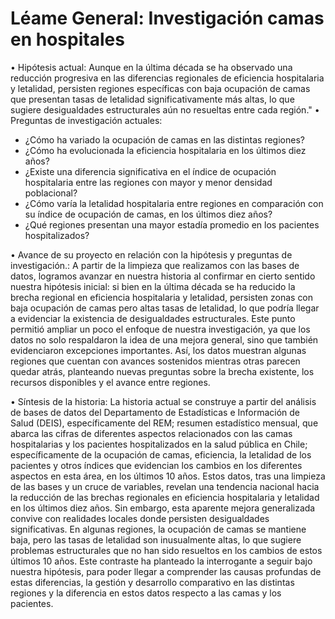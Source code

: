 # Léame General: Investigación camas en hospitales

•	Hipótesis actual: 
Aunque en la última década se ha observado una reducción progresiva en las diferencias regionales de eficiencia hospitalaria y letalidad, persisten regiones específicas con baja ocupación de camas que presentan tasas de letalidad significativamente más altas, lo que sugiere desigualdades estructurales aún no resueltas entre cada región."
•	Preguntas de investigación actuales: 
-	¿Cómo ha variado la ocupación de camas en las distintas regiones?
-	¿Cómo ha evolucionada la eficiencia hospitalaria en los últimos diez años?
-	¿Existe una diferencia significativa en el índice de ocupación hospitalaria entre las regiones con mayor y menor densidad poblacional?
-	¿Cómo varía la letalidad hospitalaria entre regiones en comparación con su índice de ocupación de camas, en los últimos diez años?
-	¿Qué regiones presentan una mayor estadía promedio en los pacientes hospitalizados?

•	Avance de su proyecto en relación con la hipótesis y preguntas de investigación.: A partir de la limpieza que realizamos con las bases de datos, logramos avanzar en nuestra historia al confirmar en cierto sentido nuestra hipótesis inicial: si bien en la última década se ha reducido la brecha regional en eficiencia hospitalaria y letalidad, persisten zonas con baja ocupación de camas pero altas tasas de letalidad, lo que podría llegar a evidenciar la existencia de desigualdades estructurales. Este punto permitió ampliar un poco el enfoque de nuestra investigación, ya que los datos no solo respaldaron la idea de una mejora general, sino que también evidenciaron excepciones importantes. Así, los datos muestran algunas regiones que cuentan con avances sostenidos mientras otras parecen quedar atrás, planteando nuevas preguntas sobre la brecha existente, los recursos disponibles y el avance entre regiones. 

•	Síntesis de la historia: 
La historia actual se construye a partir del análisis de bases de datos del Departamento de Estadísticas e Información de Salud (DEIS), específicamente del REM; resumen estadístico mensual, que abarca las cifras de diferentes aspectos relacionados con las camas hospitalarias y los pacientes hospitalizados en la salud pública en Chile; específicamente de la ocupación de camas, eficiencia, la letalidad de los pacientes y otros índices que evidencian los cambios en los diferentes aspectos en esta área, en los últimos 10 años. 
Estos datos, tras una limpieza de las bases y un cruce de variables, revelan una tendencia nacional hacia la reducción de las brechas regionales en eficiencia hospitalaria y letalidad en los últimos diez años. Sin embargo, esta aparente mejora generalizada convive con realidades locales donde persisten desigualdades significativas. En algunas regiones, la ocupación de camas se mantiene baja, pero las tasas de letalidad son inusualmente altas, lo que sugiere problemas estructurales que no han sido resueltos en los cambios de estos últimos 10 años. Este contraste ha planteado la interrogante a seguir bajo nuestra hipótesis, para poder llegar a comprender las causas profundas de estas diferencias, la gestión y desarrollo comparativo en las distintas regiones y la diferencia en estos datos respecto a las camas y los pacientes. 
